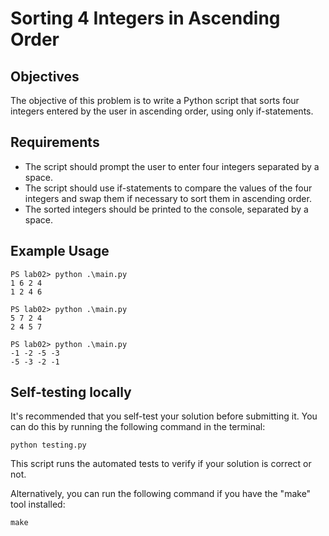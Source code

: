 # Sorting 4 Integers in Ascending Order

## Objectives

The objective of this problem is to write a Python script that sorts four integers entered by the user in ascending order, using only if-statements.

## Requirements

- The script should prompt the user to enter four integers separated by a space.
- The script should use if-statements to compare the values of the four integers and swap them if necessary to sort them in ascending order.
- The sorted integers should be printed to the console, separated by a space.

## Example Usage

```
PS lab02> python .\main.py
1 6 2 4
1 2 4 6

PS lab02> python .\main.py
5 7 2 4
2 4 5 7

PS lab02> python .\main.py
-1 -2 -5 -3
-5 -3 -2 -1
```

## Self-testing locally
It's recommended that you self-test your solution before submitting it. You can do this by running the following command in the terminal:

```
python testing.py
```

This script runs the automated tests to verify if your solution is correct or not.

Alternatively, you can run the following command if you have the "make" tool installed:

```
make
```
